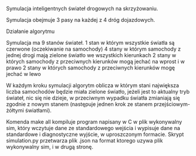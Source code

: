 Symulacja inteligentnych świateł drogowych na skrzyżowaniu.

Symulacja obejmuje 3 pasy na każdej z 4 dróg dojazdowych.

Działanie algorytmu

Symulacja ma 9 stanów świateł.
1 stan w którym wszystkie światła są czerwone (oczekiwanie na samochody)
4 stany w którym samochody z jednej drogi mają zielone światło we wszystkich kierunkach
2 stany w których samochody z przeciwnych kierunków mogą jechać na wprost i w prawo
2 stany w których samochody z przeciwnych kierunków mogę jechać w lewo

W każdym kroku symulacji algorytm oblicza w którym stani największa liczba samochodów będzie miała zielone światło, jeżeli jest to aktualny tryb świateł, nic się nie dzieje, w przeciwnym wypadku światła zmianiają się zgodnie z nowym stanem (następuje jednen krok ze stanem przejściowym- żółtymi światłami).

Komenda make all kompiluje program napisany w C w plik wykonywalny sim, który wczytuje dane ze standardowego wejścia i wypisuje dane na standardowe i diagnostyczne wyjście, w uproszczonym formacie.
Skrypt simulation.py przetwarza plik .json na format ktorego uzywa plik wykonywalny sim, i w drugą stronę.
